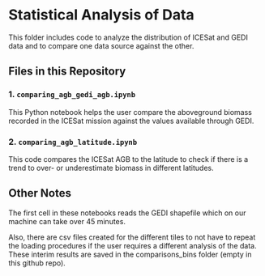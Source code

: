 # Statistical Analysis of Data

This folder includes code to analyze the distribution of ICESat and GEDI data and to compare one data source against the other.

## Files in this Repository
### 1. `comparing_agb_gedi_agb.ipynb`
This Python notebook helps the user compare the aboveground biomass recorded in the ICESat mission against the values available through GEDI. 

### 2. `comparing_agb_latitude.ipynb`
This code compares the ICESat AGB to the latitude to check if there is a trend to over- or underestimate biomass in different latitudes.

## Other Notes
The first cell in these notebooks reads the GEDI shapefile which on our machine can take over 45 minutes. 

Also, there are csv files created for the different tiles to not have to repeat the loading procedures if the user requires a different analysis of the data. These interim results are saved in the comparisons_bins folder (empty in this github repo).